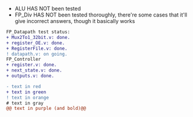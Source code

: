 * ALU HAS NOT been tested
* FP_Div HAS NOT been tested thoroughly, there're some cases that it'll give incorrect answers, though it basically works

```diff
FP_Datapath test status:
+ Mux2To1_32bit.v: done.
+ register_OE.v: done.
+ RegisterFile.v: done.
! datapath.v: on going.
FP_Controller
+ register.v: done.
+ next_state.v: done.
+ outputs.v: done.
```

```diff
- text in red
+ text in green
! text in orange
# text in gray
@@ text in purple (and bold)@@
```
